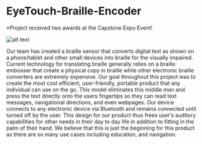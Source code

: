 # EyeTouch-Braille-Encoder
*Project received two awards at the Capstone Expo Event!

![alt text](./Final_Poster.png)

Our team has created a braille sensor that converts digital text as shown on a phone/tablet and other small devices into braille for the visually impaired. Current technology for translating braille generally relies on a braille embosser that create a physical copy in braille while other electronic braille converters are extremely expensive. Our goal throughout this project was to create the most cost efficient, user-friendly, portable product that any individual can use on the go. This model eliminates this middle man and press the text directly onto the users fingertips so they can read text messages, navigational directions, and even webpages.  Our device connects to any electronic device via Bluetooth and remains connected until turned off by the user. This design for our product thus frees user’s auditory capabilities for other needs in their day to day life in addition to fitting in the palm of their hand. We believe that this is just the beginning for this product as there are so many use cases including education, and navigation.
